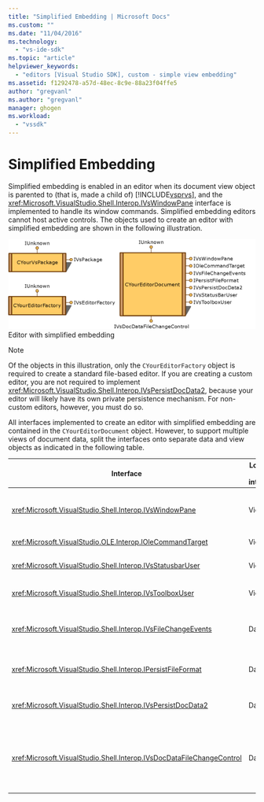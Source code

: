 ```yaml
---
title: "Simplified Embedding | Microsoft Docs"
ms.custom: ""
ms.date: "11/04/2016"
ms.technology: 
  - "vs-ide-sdk"
ms.topic: "article"
helpviewer_keywords: 
  - "editors [Visual Studio SDK], custom - simple view embedding"
ms.assetid: f1292478-a57d-48ec-8c9e-88a23f04ffe5
author: "gregvanl"
ms.author: "gregvanl"
manager: ghogen
ms.workload: 
  - "vssdk"
---
```

# Simplified Embedding
Simplified embedding is enabled in an editor when its document view object is parented to (that is, made a child of) [!INCLUDE[vsprvs](../code-quality/includes/vsprvs_md.md)], and the <xref:Microsoft.VisualStudio.Shell.Interop.IVsWindowPane> interface is implemented to handle its window commands. Simplified embedding editors cannot host active controls. The objects used to create an editor with simplified embedding are shown in the following illustration.  
  
 ![Simplified Embedding Editor graphic](../extensibility/media/vssimplifiedembeddingeditor.gif "vsSimplifiedEmbeddingEditor")  
Editor with simplified embedding  
  
> [!NOTE]
>  Of the objects in this illustration, only the `CYourEditorFactory` object is required to create a standard file-based editor. If you are creating a custom editor, you are not required to implement <xref:Microsoft.VisualStudio.Shell.Interop.IVsPersistDocData2>, because your editor will likely have its own private persistence mechanism. For non-custom editors, however, you must do so.  
  
 All interfaces implemented to create an editor with simplified embedding are contained in the `CYourEditorDocument` object. However, to support multiple views of document data, split the interfaces onto separate data and view objects as indicated in the following table.  
  
|Interface|Location of interface|Use|  
|---------------|---------------------------|---------|  
|<xref:Microsoft.VisualStudio.Shell.Interop.IVsWindowPane>|View|Provides connection to the parent window.|  
|<xref:Microsoft.VisualStudio.OLE.Interop.IOleCommandTarget>|View|Handles commands.|  
|<xref:Microsoft.VisualStudio.Shell.Interop.IVsStatusbarUser>|View|Enables status bar updates.|  
|<xref:Microsoft.VisualStudio.Shell.Interop.IVsToolboxUser>|View|Enables **Toolbox** items.|  
|<xref:Microsoft.VisualStudio.Shell.Interop.IVsFileChangeEvents>|Data|Sends notifications when the file changes.|  
|<xref:Microsoft.VisualStudio.Shell.Interop.IPersistFileFormat>|Data|Enables the Save As feature for a file type.|  
|<xref:Microsoft.VisualStudio.Shell.Interop.IVsPersistDocData2>|Data|Enables persistence for the document.|  
|<xref:Microsoft.VisualStudio.Shell.Interop.IVsDocDataFileChangeControl>|Data|Allows suppression of file change events, such as reload triggering.|